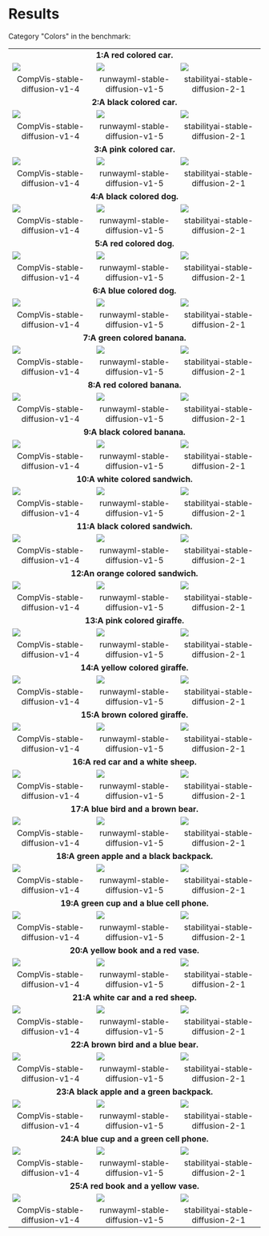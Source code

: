 # Results
Category "Colors" in the benchmark: 

<table class="center">
	<tr><td style="text-align:center;", colspan="3"><b>1:A red colored car.</b></td></tr>
	<tr>
		<td><img src="1/CompVis-stable-diffusion-v1-4_seed_0.jpg"></td>
		<td><img src="1/runwayml-stable-diffusion-v1-5_seed_0.jpg"></td>
		<td><img src="1/stabilityai-stable-diffusion-2-1_seed_0.jpg"></td>
	</tr><tr>
		<td width=33% style="text-align:center;">CompVis-stable-diffusion-v1-4</td>
		<td width=33% style="text-align:center;">runwayml-stable-diffusion-v1-5</td>
		<td width=33% style="text-align:center;">stabilityai-stable-diffusion-2-1</td>
	</tr>
	<tr><td style="text-align:center;", colspan="3"><b>2:A black colored car.</b></td></tr>
	<tr>
		<td><img src="2/CompVis-stable-diffusion-v1-4_seed_0.jpg"></td>
		<td><img src="2/runwayml-stable-diffusion-v1-5_seed_0.jpg"></td>
		<td><img src="2/stabilityai-stable-diffusion-2-1_seed_0.jpg"></td>
	</tr><tr>
		<td width=33% style="text-align:center;">CompVis-stable-diffusion-v1-4</td>
		<td width=33% style="text-align:center;">runwayml-stable-diffusion-v1-5</td>
		<td width=33% style="text-align:center;">stabilityai-stable-diffusion-2-1</td>
	</tr>
	<tr><td style="text-align:center;", colspan="3"><b>3:A pink colored car.</b></td></tr>
	<tr>
		<td><img src="3/CompVis-stable-diffusion-v1-4_seed_0.jpg"></td>
		<td><img src="3/runwayml-stable-diffusion-v1-5_seed_0.jpg"></td>
		<td><img src="3/stabilityai-stable-diffusion-2-1_seed_0.jpg"></td>
	</tr><tr>
		<td width=33% style="text-align:center;">CompVis-stable-diffusion-v1-4</td>
		<td width=33% style="text-align:center;">runwayml-stable-diffusion-v1-5</td>
		<td width=33% style="text-align:center;">stabilityai-stable-diffusion-2-1</td>
	</tr>
	<tr><td style="text-align:center;", colspan="3"><b>4:A black colored dog.</b></td></tr>
	<tr>
		<td><img src="4/CompVis-stable-diffusion-v1-4_seed_0.jpg"></td>
		<td><img src="4/runwayml-stable-diffusion-v1-5_seed_0.jpg"></td>
		<td><img src="4/stabilityai-stable-diffusion-2-1_seed_0.jpg"></td>
	</tr><tr>
		<td width=33% style="text-align:center;">CompVis-stable-diffusion-v1-4</td>
		<td width=33% style="text-align:center;">runwayml-stable-diffusion-v1-5</td>
		<td width=33% style="text-align:center;">stabilityai-stable-diffusion-2-1</td>
	</tr>
	<tr><td style="text-align:center;", colspan="3"><b>5:A red colored dog.</b></td></tr>
	<tr>
		<td><img src="5/CompVis-stable-diffusion-v1-4_seed_0.jpg"></td>
		<td><img src="5/runwayml-stable-diffusion-v1-5_seed_0.jpg"></td>
		<td><img src="5/stabilityai-stable-diffusion-2-1_seed_0.jpg"></td>
	</tr><tr>
		<td width=33% style="text-align:center;">CompVis-stable-diffusion-v1-4</td>
		<td width=33% style="text-align:center;">runwayml-stable-diffusion-v1-5</td>
		<td width=33% style="text-align:center;">stabilityai-stable-diffusion-2-1</td>
	</tr>
	<tr><td style="text-align:center;", colspan="3"><b>6:A blue colored dog.</b></td></tr>
	<tr>
		<td><img src="6/CompVis-stable-diffusion-v1-4_seed_0.jpg"></td>
		<td><img src="6/runwayml-stable-diffusion-v1-5_seed_0.jpg"></td>
		<td><img src="6/stabilityai-stable-diffusion-2-1_seed_0.jpg"></td>
	</tr><tr>
		<td width=33% style="text-align:center;">CompVis-stable-diffusion-v1-4</td>
		<td width=33% style="text-align:center;">runwayml-stable-diffusion-v1-5</td>
		<td width=33% style="text-align:center;">stabilityai-stable-diffusion-2-1</td>
	</tr>
	<tr><td style="text-align:center;", colspan="3"><b>7:A green colored banana.</b></td></tr>
	<tr>
		<td><img src="7/CompVis-stable-diffusion-v1-4_seed_0.jpg"></td>
		<td><img src="7/runwayml-stable-diffusion-v1-5_seed_0.jpg"></td>
		<td><img src="7/stabilityai-stable-diffusion-2-1_seed_0.jpg"></td>
	</tr><tr>
		<td width=33% style="text-align:center;">CompVis-stable-diffusion-v1-4</td>
		<td width=33% style="text-align:center;">runwayml-stable-diffusion-v1-5</td>
		<td width=33% style="text-align:center;">stabilityai-stable-diffusion-2-1</td>
	</tr>
	<tr><td style="text-align:center;", colspan="3"><b>8:A red colored banana.</b></td></tr>
	<tr>
		<td><img src="8/CompVis-stable-diffusion-v1-4_seed_0.jpg"></td>
		<td><img src="8/runwayml-stable-diffusion-v1-5_seed_0.jpg"></td>
		<td><img src="8/stabilityai-stable-diffusion-2-1_seed_0.jpg"></td>
	</tr><tr>
		<td width=33% style="text-align:center;">CompVis-stable-diffusion-v1-4</td>
		<td width=33% style="text-align:center;">runwayml-stable-diffusion-v1-5</td>
		<td width=33% style="text-align:center;">stabilityai-stable-diffusion-2-1</td>
	</tr>
	<tr><td style="text-align:center;", colspan="3"><b>9:A black colored banana.</b></td></tr>
	<tr>
		<td><img src="9/CompVis-stable-diffusion-v1-4_seed_0.jpg"></td>
		<td><img src="9/runwayml-stable-diffusion-v1-5_seed_0.jpg"></td>
		<td><img src="9/stabilityai-stable-diffusion-2-1_seed_0.jpg"></td>
	</tr><tr>
		<td width=33% style="text-align:center;">CompVis-stable-diffusion-v1-4</td>
		<td width=33% style="text-align:center;">runwayml-stable-diffusion-v1-5</td>
		<td width=33% style="text-align:center;">stabilityai-stable-diffusion-2-1</td>
	</tr>
	<tr><td style="text-align:center;", colspan="3"><b>10:A white colored sandwich.</b></td></tr>
	<tr>
		<td><img src="10/CompVis-stable-diffusion-v1-4_seed_0.jpg"></td>
		<td><img src="10/runwayml-stable-diffusion-v1-5_seed_0.jpg"></td>
		<td><img src="10/stabilityai-stable-diffusion-2-1_seed_0.jpg"></td>
	</tr><tr>
		<td width=33% style="text-align:center;">CompVis-stable-diffusion-v1-4</td>
		<td width=33% style="text-align:center;">runwayml-stable-diffusion-v1-5</td>
		<td width=33% style="text-align:center;">stabilityai-stable-diffusion-2-1</td>
	</tr>
	<tr><td style="text-align:center;", colspan="3"><b>11:A black colored sandwich.</b></td></tr>
	<tr>
		<td><img src="11/CompVis-stable-diffusion-v1-4_seed_0.jpg"></td>
		<td><img src="11/runwayml-stable-diffusion-v1-5_seed_0.jpg"></td>
		<td><img src="11/stabilityai-stable-diffusion-2-1_seed_0.jpg"></td>
	</tr><tr>
		<td width=33% style="text-align:center;">CompVis-stable-diffusion-v1-4</td>
		<td width=33% style="text-align:center;">runwayml-stable-diffusion-v1-5</td>
		<td width=33% style="text-align:center;">stabilityai-stable-diffusion-2-1</td>
	</tr>
	<tr><td style="text-align:center;", colspan="3"><b>12:An orange colored sandwich.</b></td></tr>
	<tr>
		<td><img src="12/CompVis-stable-diffusion-v1-4_seed_0.jpg"></td>
		<td><img src="12/runwayml-stable-diffusion-v1-5_seed_0.jpg"></td>
		<td><img src="12/stabilityai-stable-diffusion-2-1_seed_0.jpg"></td>
	</tr><tr>
		<td width=33% style="text-align:center;">CompVis-stable-diffusion-v1-4</td>
		<td width=33% style="text-align:center;">runwayml-stable-diffusion-v1-5</td>
		<td width=33% style="text-align:center;">stabilityai-stable-diffusion-2-1</td>
	</tr>
	<tr><td style="text-align:center;", colspan="3"><b>13:A pink colored giraffe.</b></td></tr>
	<tr>
		<td><img src="13/CompVis-stable-diffusion-v1-4_seed_0.jpg"></td>
		<td><img src="13/runwayml-stable-diffusion-v1-5_seed_0.jpg"></td>
		<td><img src="13/stabilityai-stable-diffusion-2-1_seed_0.jpg"></td>
	</tr><tr>
		<td width=33% style="text-align:center;">CompVis-stable-diffusion-v1-4</td>
		<td width=33% style="text-align:center;">runwayml-stable-diffusion-v1-5</td>
		<td width=33% style="text-align:center;">stabilityai-stable-diffusion-2-1</td>
	</tr>
	<tr><td style="text-align:center;", colspan="3"><b>14:A yellow colored giraffe.</b></td></tr>
	<tr>
		<td><img src="14/CompVis-stable-diffusion-v1-4_seed_0.jpg"></td>
		<td><img src="14/runwayml-stable-diffusion-v1-5_seed_0.jpg"></td>
		<td><img src="14/stabilityai-stable-diffusion-2-1_seed_0.jpg"></td>
	</tr><tr>
		<td width=33% style="text-align:center;">CompVis-stable-diffusion-v1-4</td>
		<td width=33% style="text-align:center;">runwayml-stable-diffusion-v1-5</td>
		<td width=33% style="text-align:center;">stabilityai-stable-diffusion-2-1</td>
	</tr>
	<tr><td style="text-align:center;", colspan="3"><b>15:A brown colored giraffe.</b></td></tr>
	<tr>
		<td><img src="15/CompVis-stable-diffusion-v1-4_seed_0.jpg"></td>
		<td><img src="15/runwayml-stable-diffusion-v1-5_seed_0.jpg"></td>
		<td><img src="15/stabilityai-stable-diffusion-2-1_seed_0.jpg"></td>
	</tr><tr>
		<td width=33% style="text-align:center;">CompVis-stable-diffusion-v1-4</td>
		<td width=33% style="text-align:center;">runwayml-stable-diffusion-v1-5</td>
		<td width=33% style="text-align:center;">stabilityai-stable-diffusion-2-1</td>
	</tr>
	<tr><td style="text-align:center;", colspan="3"><b>16:A red car and a white sheep.</b></td></tr>
	<tr>
		<td><img src="16/CompVis-stable-diffusion-v1-4_seed_0.jpg"></td>
		<td><img src="16/runwayml-stable-diffusion-v1-5_seed_0.jpg"></td>
		<td><img src="16/stabilityai-stable-diffusion-2-1_seed_0.jpg"></td>
	</tr><tr>
		<td width=33% style="text-align:center;">CompVis-stable-diffusion-v1-4</td>
		<td width=33% style="text-align:center;">runwayml-stable-diffusion-v1-5</td>
		<td width=33% style="text-align:center;">stabilityai-stable-diffusion-2-1</td>
	</tr>
	<tr><td style="text-align:center;", colspan="3"><b>17:A blue bird and a brown bear.</b></td></tr>
	<tr>
		<td><img src="17/CompVis-stable-diffusion-v1-4_seed_0.jpg"></td>
		<td><img src="17/runwayml-stable-diffusion-v1-5_seed_0.jpg"></td>
		<td><img src="17/stabilityai-stable-diffusion-2-1_seed_0.jpg"></td>
	</tr><tr>
		<td width=33% style="text-align:center;">CompVis-stable-diffusion-v1-4</td>
		<td width=33% style="text-align:center;">runwayml-stable-diffusion-v1-5</td>
		<td width=33% style="text-align:center;">stabilityai-stable-diffusion-2-1</td>
	</tr>
	<tr><td style="text-align:center;", colspan="3"><b>18:A green apple and a black backpack.</b></td></tr>
	<tr>
		<td><img src="18/CompVis-stable-diffusion-v1-4_seed_0.jpg"></td>
		<td><img src="18/runwayml-stable-diffusion-v1-5_seed_0.jpg"></td>
		<td><img src="18/stabilityai-stable-diffusion-2-1_seed_0.jpg"></td>
	</tr><tr>
		<td width=33% style="text-align:center;">CompVis-stable-diffusion-v1-4</td>
		<td width=33% style="text-align:center;">runwayml-stable-diffusion-v1-5</td>
		<td width=33% style="text-align:center;">stabilityai-stable-diffusion-2-1</td>
	</tr>
	<tr><td style="text-align:center;", colspan="3"><b>19:A green cup and a blue cell phone.</b></td></tr>
	<tr>
		<td><img src="19/CompVis-stable-diffusion-v1-4_seed_0.jpg"></td>
		<td><img src="19/runwayml-stable-diffusion-v1-5_seed_0.jpg"></td>
		<td><img src="19/stabilityai-stable-diffusion-2-1_seed_0.jpg"></td>
	</tr><tr>
		<td width=33% style="text-align:center;">CompVis-stable-diffusion-v1-4</td>
		<td width=33% style="text-align:center;">runwayml-stable-diffusion-v1-5</td>
		<td width=33% style="text-align:center;">stabilityai-stable-diffusion-2-1</td>
	</tr>
	<tr><td style="text-align:center;", colspan="3"><b>20:A yellow book and a red vase.</b></td></tr>
	<tr>
		<td><img src="20/CompVis-stable-diffusion-v1-4_seed_0.jpg"></td>
		<td><img src="20/runwayml-stable-diffusion-v1-5_seed_0.jpg"></td>
		<td><img src="20/stabilityai-stable-diffusion-2-1_seed_0.jpg"></td>
	</tr><tr>
		<td width=33% style="text-align:center;">CompVis-stable-diffusion-v1-4</td>
		<td width=33% style="text-align:center;">runwayml-stable-diffusion-v1-5</td>
		<td width=33% style="text-align:center;">stabilityai-stable-diffusion-2-1</td>
	</tr>
	<tr><td style="text-align:center;", colspan="3"><b>21:A white car and a red sheep.</b></td></tr>
	<tr>
		<td><img src="21/CompVis-stable-diffusion-v1-4_seed_0.jpg"></td>
		<td><img src="21/runwayml-stable-diffusion-v1-5_seed_0.jpg"></td>
		<td><img src="21/stabilityai-stable-diffusion-2-1_seed_0.jpg"></td>
	</tr><tr>
		<td width=33% style="text-align:center;">CompVis-stable-diffusion-v1-4</td>
		<td width=33% style="text-align:center;">runwayml-stable-diffusion-v1-5</td>
		<td width=33% style="text-align:center;">stabilityai-stable-diffusion-2-1</td>
	</tr>
	<tr><td style="text-align:center;", colspan="3"><b>22:A brown bird and a blue bear.</b></td></tr>
	<tr>
		<td><img src="22/CompVis-stable-diffusion-v1-4_seed_0.jpg"></td>
		<td><img src="22/runwayml-stable-diffusion-v1-5_seed_0.jpg"></td>
		<td><img src="22/stabilityai-stable-diffusion-2-1_seed_0.jpg"></td>
	</tr><tr>
		<td width=33% style="text-align:center;">CompVis-stable-diffusion-v1-4</td>
		<td width=33% style="text-align:center;">runwayml-stable-diffusion-v1-5</td>
		<td width=33% style="text-align:center;">stabilityai-stable-diffusion-2-1</td>
	</tr>
	<tr><td style="text-align:center;", colspan="3"><b>23:A black apple and a green backpack.</b></td></tr>
	<tr>
		<td><img src="23/CompVis-stable-diffusion-v1-4_seed_0.jpg"></td>
		<td><img src="23/runwayml-stable-diffusion-v1-5_seed_0.jpg"></td>
		<td><img src="23/stabilityai-stable-diffusion-2-1_seed_0.jpg"></td>
	</tr><tr>
		<td width=33% style="text-align:center;">CompVis-stable-diffusion-v1-4</td>
		<td width=33% style="text-align:center;">runwayml-stable-diffusion-v1-5</td>
		<td width=33% style="text-align:center;">stabilityai-stable-diffusion-2-1</td>
	</tr>
	<tr><td style="text-align:center;", colspan="3"><b>24:A blue cup and a green cell phone.</b></td></tr>
	<tr>
		<td><img src="24/CompVis-stable-diffusion-v1-4_seed_0.jpg"></td>
		<td><img src="24/runwayml-stable-diffusion-v1-5_seed_0.jpg"></td>
		<td><img src="24/stabilityai-stable-diffusion-2-1_seed_0.jpg"></td>
	</tr><tr>
		<td width=33% style="text-align:center;">CompVis-stable-diffusion-v1-4</td>
		<td width=33% style="text-align:center;">runwayml-stable-diffusion-v1-5</td>
		<td width=33% style="text-align:center;">stabilityai-stable-diffusion-2-1</td>
	</tr>
	<tr><td style="text-align:center;", colspan="3"><b>25:A red book and a yellow vase.</b></td></tr>
	<tr>
		<td><img src="25/CompVis-stable-diffusion-v1-4_seed_0.jpg"></td>
		<td><img src="25/runwayml-stable-diffusion-v1-5_seed_0.jpg"></td>
		<td><img src="25/stabilityai-stable-diffusion-2-1_seed_0.jpg"></td>
	</tr><tr>
		<td width=33% style="text-align:center;">CompVis-stable-diffusion-v1-4</td>
		<td width=33% style="text-align:center;">runwayml-stable-diffusion-v1-5</td>
		<td width=33% style="text-align:center;">stabilityai-stable-diffusion-2-1</td>
	</tr>
</table>
